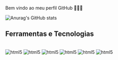 Bem vindo ao meu perfil GitHub 👋👋👋


![Anurag's GitHub stats](https://github-readme-stats.vercel.app/api?username=hanani-bittencourt)

## Ferramentas e Tecnologias

<div style="display:inline-block"><br/>
       <img align="center" alt="html5" src="https://img.shields.io/badge/HTML5-E34F26?style=for-the-badge&logo=html5&logoColor=white">   
       <img align="center" alt="html5" src="https://img.shields.io/badge/CSS3-1572B6?style=for-the-badge&logo=css3&logoColor=white"> 
       <img align="center" alt="html5" src="https://img.shields.io/badge/JavaScript-F7DF1E?style=for-the-badge&logo=javascript&logoColor=black">  
       <img align="center" alt="html5" src="https://img.shields.io/badge/PHP-777BB4?style=for-the-badge&logo=php&logoColor=white">  
       <img align="center" alt="html5" src="https://img.shields.io/badge/Python-3776AB?style=for-the-badge&logo=python&logoColor=white">   
       <img align="center" alt="html5" src="https://img.shields.io/badge/Java-ED8B00?style=for-the-badge&logo=java&logoColor=white"> 
            </div>
          
          
          
          
          
          
          
          



  
          
          





          

          
          

         
          

                                                                                                                     

          




         
 

  
